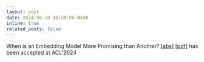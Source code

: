 ```yaml
---
layout: post
date: 2024-06-10 15:59:00-0400
inline: true
related_posts: false
---
```


When is an Embedding Model More Promising than Another?
 [\[abs\]](https://arxiv.org/abs/2406.07640) [\[pdf\]](https://arxiv.org/pdf/2406.07640) has been accepted at ACL'2024
